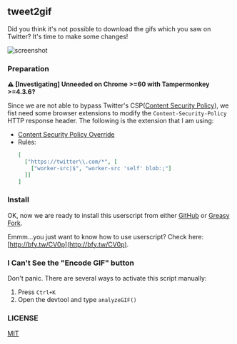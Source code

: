 ## tweet2gif

Did you think it's not possible to download the gifs which you saw on Twitter? It's time to make some changes!

![screenshot](./screenshot.gif)

### Preparation

**⚠️ [Investigating] Unneeded on Chrome >=60 with Tampermonkey >=4.3.6?**

Since we are not able to bypass Twitter's CSP([Content Security Policy](https://developer.mozilla.org/en-US/docs/Web/HTTP/CSP)), we fist need some browser extensions to modify the `Content-Security-Policy` HTTP response header. The following is the extension that I am using:

- [Content Security Policy Override](https://chrome.google.com/webstore/detail/content-security-policy-o/lhieoncdgamiiogcllfmboilhgoknmpi)
- Rules:
    ```json
    [
      ["https://twitter\\.com/*", [
        ["worker-src|$", "worker-src 'self' blob:;"]
      ]]
    ]
    ```

### Install

OK, now we are ready to install this userscript from either [GitHub](https://github.com/idiotWu/tweet2gif/raw/master/dist/tweet2gif.user.js) or [Greasy Fork](https://greasyfork.org/en/scripts/30818-tweet2gif).

Emmm...you just want to know how to use userscript? Check here: [http://bfy.tw/CV0p](http://bfy.tw/CV0p).

### I Can't See the "Encode GIF" button

Don't panic. There are several ways to activate this script manually:

1. Press `Ctrl+K`
2. Open the devtool and type `analyzeGIF()`

### LICENSE

[MIT](LICENSE)
